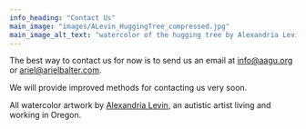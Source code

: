 ```yaml
---
info_heading: "Contact Us"
main_image: "images/ALevin_HuggingTree_compressed.jpg"
main_image_alt_text: "watercolor of the hugging tree by Alexandria Levin"
---
```


The best way to contact us for now is to send us an email at <a href="mailto:info@aagu.org">info@aagu.org</a> or <a href="mailto:ariel@arielbalter.com">ariel@arielbalter.com</a>.

We will provide improved methods for contacting us very soon.

<!--
<form action="contact.php" method="POST">
  <label for="name">Name:</label>
  <input type="text" id="name" name="name" required>

  <label for="email">Email:</label>
  <input type="email" id="email" name="email" required>

  <label for="message">Message:</label>
  <textarea id="message" name="message" required></textarea>

  <button type="submit">Send</button>
</form>
-->

All watercolor artwork by [Alexandria Levin](https://www.alexalev.com/), an autistic artist living and working in Oregon.